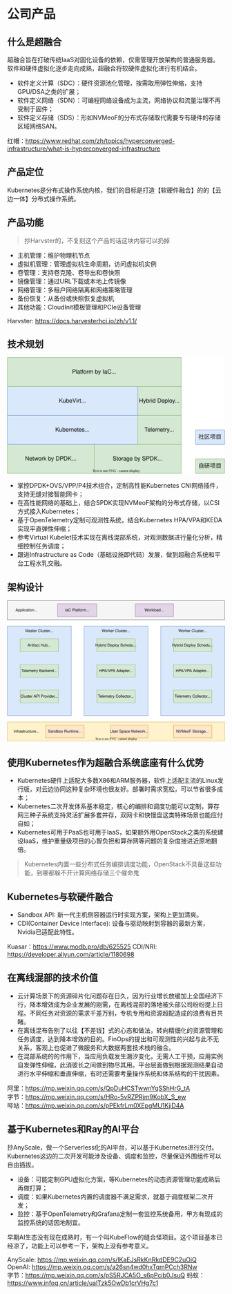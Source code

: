 # 公司产品

## 什么是超融合

超融合旨在打破传统IaaS对固化设备的依赖，仅需管理开放架构的普通服务器。软件和硬件虚拟化逐步走向成熟，超融合将软硬件虚拟化进行有机结合。

+ 软件定义计算（SDC）：硬件资源池化管理，按需取用弹性伸缩，支持GPU/DSA之类的扩展；
+ 软件定义网络（SDN）：可编程网络设备成为主流，网络协议和流量治理不再受制于固件；
+ 软件定义存储（SDS）：形如NVMeoF的分布式存储取代需要专有硬件的存储区域网络SAN。

红帽：https://www.redhat.com/zh/topics/hyperconverged-infrastructure/what-is-hyperconverged-infrastructure

## 产品定位
 
Kubernetes是分布式操作系统内核，我们的目标是打造【软硬件融合】的的【云边一体】分布式操作系统。
## 产品功能

> 抄Harvster的，不复刻这个产品的话这块内容可以扔掉

+ 主机管理：维护物理机节点
+ 虚拟机管理：管理虚拟机生命周期，访问虚拟机实例
+ 卷管理：支持卷克隆、卷导出和卷快照
+ 镜像管理：通过URL下载或本地上传镜像
+ 网络管理：多租户网络隔离和网络策略管理
+ 备份恢复：从备份或快照恢复虚拟机
+ 其他功能：CloudInit模板管理和PCIe设备管理

Harvster: https://docs.harvesterhci.io/zh/v1.1/

## 技术规划

![architecture-2](kubevirt/architecture-2.svg)

+ 掌控DPDK+OVS/VPP/P4技术组合，定制高性能Kubernetes CNI网络插件，支持无缝对接智能网卡；
+ 在高性能网络的基础上，结合SPDK实现NVMeoF架构的分布式存储，以CSI方式接入Kubernetes；
+ 基于OpenTelemetry定制可观测性系统，结合Kubernetes HPA/VPA和KEDA实现平直弹性伸缩；
+ 参考Virtual Kubelet技术实现在离线混部系统，对观测数据进行量化分析，精细控制任务调度；
+ 跟进Infrastructure as Code（基础设施即代码）发展，做到超融合系统和平台工程水乳交融。

## 架构设计

![architecture-3](kubevirt/architecture-3.svg)

## 使用Kubernetes作为超融合系统底座有什么优势

+ Kubernetes硬件上适配大多数X86和ARM服务器，软件上适配主流的Linux发行版，对云边协同这种复杂环境也很友好。部署时需求宽松，可以节省很多成本；
+ Kubernetes二次开发体系基本稳定，核心的编排和调度功能可以定制，算存网三种子系统支持灵活扩展多套并存，双网卡和快慢盘这类特殊场景也能应付自如；
+ Kubernetes可用于PaaS也可用于IaaS，如果额外用OpenStack之类的系统建设IaaS，维护重量级项目的心智负担和算存网等问题的复杂度接进近原地翻倍。

> Kubernetes内置一些分布式任务编排调度功能，OpenStack不具备这些功能，到哪都躲不开计算网络存储三个催命鬼

## Kubernetes与软硬件融合

+ Sandbox API: 新一代主机侧容器运行时实现方案，架构上更加清爽。
+ CDI(Container Device Interface): 设备与驱动映射到容器的最新方案，Nvidia已适配此特性。

Kuasar：https://www.modb.pro/db/625525
CDI/NRI: https://developer.aliyun.com/article/1180698

## 在离线混部的技术价值

+ 云计算场景下的资源碎片化问题存在日久，因为行业增长放缓加上全国经济下行，降本增效成为企业发展的刚需，在离线混部的落地被头部公司纷纷提上日程。不同任务对资源的需求千差万别，专机专用和资源超配造成的浪费有目共睹。
+ 在离线混布告别了以往【不差钱】式的心态和做法，转向精细化的资源管理和任务调度，达到降本增效的目的。FinOps的提出和可观测性的兴起与此不无关系，客观上也促进了微服务和大数据两套技术栈的融合。
+ 在混部系统的的作用下，当应用负载发生潮汐变化，无需人工干预，应用实例自发弹性伸缩，此消彼长之间做到物尽其用。平台层面做到根据观测结果自动进行水平伸缩和垂直伸缩，有时还需要考量操作系统和体系结构的干扰因素。

阿里：https://mp.weixin.qq.com/s/QpDuHCSTwwnYqSShHrG_tA  
字节：https://mp.weixin.qq.com/s/HRo-5vRZPRjm9KobX_S_ew  
哔站：https://mp.weixin.qq.com/s/pPEkfrLm0XEpgMU1KjiD4A

## 基于Kubernetes和Ray的AI平台

抄AnyScale，做一个Serverless化的AI平台，可以基于Kubernetes进行交付。  
Kubernetes这边的二次开发可能涉及设备、调度和监控，尽量保证外围组件可以自由插拔。
+ 设备：可能定制GPU虚拟化方案，等Kubernetes的动态资源管理功能成熟后再做打算；
+ 调度：如果Kubernetes内置的调度器不满足需求，就基于调度框架二次开发；
+ 监控：基于OpenTelemetry和Grafana定制一套监控系统备用，甲方有现成的监控系统的话因地制宜。  

早期AI生态没有现在成熟时，有一个叫KubeFlow的缝合怪项目。这个项目基本已经凉了，功能上可以参考一下，架构上没有参考意义。

AnyScale: https://mp.weixin.qq.com/s/lKaEJsRkKnRkdDE9C2uOiQ  
OpenAI: https://mp.weixin.qq.com/s/a26sn4wd0hxTqmPCch3RNw  
字节：https://mp.weixin.qq.com/s/pS5RJCA5O_s6pPcib0JsuQ
蚂蚁：https://www.infoq.cn/article/ualTzk5OwDb1crVHg7c1

